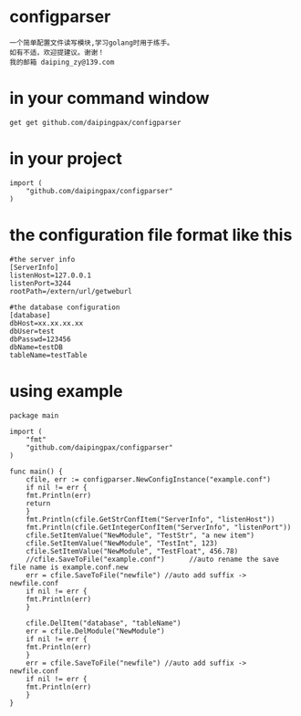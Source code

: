 
# configparser
	一个简单配置文件读写模块,学习golang时用于练手。
	如有不适，欢迎提建议。谢谢！
	我的邮箱 daiping_zy@139.com
	

# in your command window

	get get github.com/daipingpax/configparser
	
# in your project

	import (
	    "github.com/daipingpax/configparser"	
	)
	
# the configuration file format like this 
	#the server info
	[ServerInfo]
	listenHost=127.0.0.1
	listenPort=3244
	rootPath=/extern/url/getweburl

	#the database configuration
	[database]
	dbHost=xx.xx.xx.xx
	dbUser=test
	dbPasswd=123456
	dbName=testDB
	tableName=testTable

# using example
	package main

	import (
	    "fmt"
	    "github.com/daipingpax/configparser"
	)

	func main() {
	    cfile, err := configparser.NewConfigInstance("example.conf")
	    if nil != err {
		fmt.Println(err)
		return
	    }
	    fmt.Println(cfile.GetStrConfItem("ServerInfo", "listenHost"))
	    fmt.Println(cfile.GetIntegerConfItem("ServerInfo", "listenPort"))
	    cfile.SetItemValue("NewModule", "TestStr", "a new item")
	    cfile.SetItemValue("NewModule", "TestInt", 123)
	    cfile.SetItemValue("NewModule", "TestFloat", 456.78)
	    //cfile.SaveToFile("example.conf")		//auto rename the save file name is example.conf.new
	    err = cfile.SaveToFile("newfile") //auto add suffix -> newfile.conf
	    if nil != err {
		fmt.Println(err)
	    }

	    cfile.DelItem("database", "tableName")
	    err = cfile.DelModule("NewModule")
	    if nil != err {
		fmt.Println(err)
	    }
	    err = cfile.SaveToFile("newfile") //auto add suffix -> newfile.conf
	    if nil != err {
		fmt.Println(err)
	    }
	}
